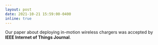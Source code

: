 ```yaml
---
layout: post
date: 2021-10-21 15:59:00-0400
inline: true
---
```


Our paper about deploying in-motion wireless chargers was accepted by **IEEE Internet of Things Journal**.
